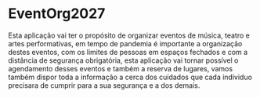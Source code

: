 # EventOrg2027

Esta aplicação vai ter o propósito de organizar eventos de música, teatro e artes performativas, em tempo de pandemia é importante a organização destes eventos,
com os limites de pessoas em espaços fechados e com a distância de segurança obrigatória, esta aplicação vai tornar possível o agendamento desses eventos e também 
a reserva de lugares, vamos também dispor toda a informação a cerca dos cuidados que cada individuo precisara de cumprir para a sua segurança e a dos demais.
